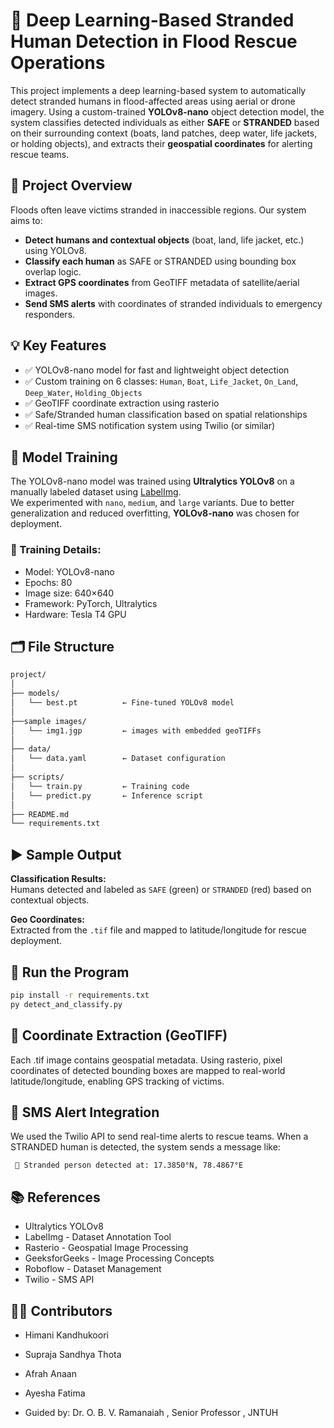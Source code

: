 # 🛟 Deep Learning-Based Stranded Human Detection in Flood Rescue Operations

This project implements a deep learning-based system to automatically detect stranded humans in flood-affected areas using aerial or drone imagery. Using a custom-trained **YOLOv8-nano** object detection model, the system classifies detected individuals as either **SAFE** or **STRANDED** based on their surrounding context (boats, land patches, deep water, life jackets, or holding objects), and extracts their **geospatial coordinates** for alerting rescue teams.

## 📌 Project Overview

Floods often leave victims stranded in inaccessible regions. Our system aims to:
- **Detect humans and contextual objects** (boat, land, life jacket, etc.) using YOLOv8.
- **Classify each human** as SAFE or STRANDED using bounding box overlap logic.
- **Extract GPS coordinates** from GeoTIFF metadata of satellite/aerial images.
- **Send SMS alerts** with coordinates of stranded individuals to emergency responders.

## 💡 Key Features

- ✅ YOLOv8-nano model for fast and lightweight object detection
- ✅ Custom training on 6 classes: `Human`, `Boat`, `Life_Jacket`, `On_Land`, `Deep_Water`, `Holding_Objects`
- ✅ GeoTIFF coordinate extraction using rasterio
- ✅ Safe/Stranded human classification based on spatial relationships
- ✅ Real-time SMS notification system using Twilio (or similar)


## 🧠 Model Training

The YOLOv8-nano model was trained using **Ultralytics YOLOv8** on a manually labeled dataset using [LabelImg](https://github.com/tzutalin/labelImg).  
We experimented with `nano`, `medium`, and `large` variants. Due to better generalization and reduced overfitting, **YOLOv8-nano** was chosen for deployment.

### 🔧 Training Details:
- Model: YOLOv8-nano
- Epochs: 80  
- Image size: 640×640  
- Framework: PyTorch, Ultralytics  
- Hardware: Tesla T4 GPU


## 🗂️ File Structure
```bash
project/
│
├── models/
│   └── best.pt          ← Fine-tuned YOLOv8 model
│
├──sample images/
│   └── img1.jgp         ← images with embedded geoTIFFs
│
├── data/
│   └── data.yaml        ← Dataset configuration
│
├── scripts/
│   └── train.py         ← Training code
│   └── predict.py       ← Inference script
│
├── README.md
└── requirements.txt
```


## ▶️ Sample Output

**Classification Results:**  
Humans detected and labeled as `SAFE` (green) or `STRANDED` (red) based on contextual objects.

**Geo Coordinates:**  
Extracted from the `.tif` file and mapped to latitude/longitude for rescue deployment.


## 🚀 Run the Program

```bash
pip install -r requirements.txt
py detect_and_classify.py
```


## 📍 Coordinate Extraction (GeoTIFF)

Each .tif image contains geospatial metadata. Using rasterio, pixel coordinates of detected bounding boxes are mapped to real-world latitude/longitude, enabling GPS tracking of victims.


## 🔔 SMS Alert Integration

We used the Twilio API to send real-time alerts to rescue teams. When a STRANDED human is detected, the system sends a message like:

``` 🚨 Stranded person detected at: 17.3850°N, 78.4867°E``` 


## 📚 References

- Ultralytics YOLOv8
- LabelImg - Dataset Annotation Tool
- Rasterio - Geospatial Image Processing
- GeeksforGeeks - Image Processing Concepts
- Roboflow - Dataset Management
- Twilio - SMS API

## 🙋‍♀️ Contributors

- Himani Kandhukoori 
- Supraja Sandhya Thota 
- Afrah Anaan
- Ayesha Fatima

- Guided by: Dr. O. B. V. Ramanaiah ,
           Senior Professor ,
           JNTUH 


